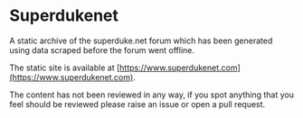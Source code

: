 # Superdukenet

A static archive of the superduke.net forum which has been generated using data scraped before the forum went offline.

The static site is available at [https://www.superdukenet.com](https://www.superdukenet.com).

The content has not been reviewed in any way, if you spot anything that you feel should be reviewed please raise an issue or open a pull request.

